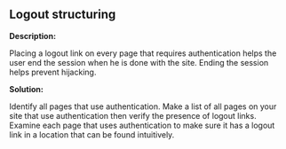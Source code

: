 Logout structuring
-------

**Description:**

Placing a logout link on every page that requires authentication helps the user end the
session when he is done with the site. Ending the session helps prevent hijacking.


**Solution:**

Identify all pages that use authentication. Make a list of all pages on your site that use
authentication then verify the presence of logout links. Examine each page that uses
authentication to make sure it has a logout link in a location that can be
found intuitively.

